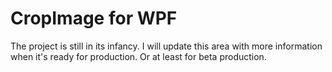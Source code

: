 # CropImage for WPF

The project is still in its infancy. I will update this area with more information when it's ready for production. Or at least for beta production.